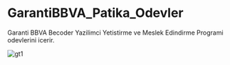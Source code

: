 # GarantiBBVA_Patika_Odevler
 Garanti BBVA Becoder Yazilimci Yetistirme ve Meslek Edindirme Programi odevlerini icerir. 

 ![gt1](https://github.com/irem-yigit/GarantiBBVA_Patika_Odevler/assets/51033713/e029e71a-d47c-4293-9638-08e1ee15a400)
